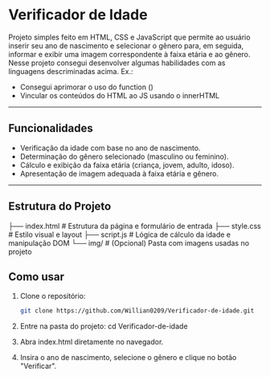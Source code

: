 # Verificador de Idade

Projeto simples feito em HTML, CSS e JavaScript que permite ao usuário inserir seu ano de nascimento e selecionar o gênero para, em seguida, informar e exibir uma imagem correspondente à faixa etária e ao gênero.
Nesse projeto consegui desenvolver algumas habilidades com as linguagens descriminadas acima. Ex.:
- Consegui aprimorar o uso do function ()
- Vincular os conteúdos do HTML ao JS usando o innerHTML

---

##  Funcionalidades
- Verificação da idade com base no ano de nascimento.
- Determinação do gênero selecionado (masculino ou feminino).
- Cálculo e exibição da faixa etária (criança, jovem, adulto, idoso).
- Apresentação de imagem adequada à faixa etária e gênero.

---

##  Estrutura do Projeto

├── index.html # Estrutura da página e formulário de entrada
├── style.css # Estilo visual e layout
├── script.js # Lógica de cálculo da idade e manipulação DOM
└── img/ # (Opcional) Pasta com imagens usadas no projeto

##  Como usar
1. Clone o repositório:
   ```bash
   git clone https://github.com/Willian0209/Verificador-de-idade.git
2. Entre na pasta do projeto:
    cd Verificador-de-idade
   
3. Abra index.html diretamente no navegador.

4. Insira o ano de nascimento, selecione o gênero e clique no botão "Verificar".
